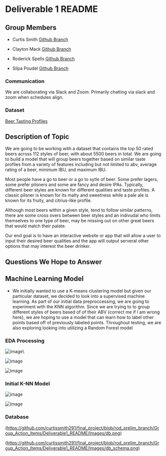 # Deliverable 1 README

## Group Members

- Curtis Smith [Github Branch](https://github.com/curtissmith291/final_project/tree/csmith_1)

- Clayton Mack [Github Branch](https://github.com/curtissmith291/final_project/tree/mack)

- Roderick Spells [Github Branch](https://github.com/curtissmith291/final_project/tree/rod_prelim_branch)

- Silpa Poudel [Github Branch](https://github.com/curtissmith291/final_project/tree/silpa_final)


### Communication

We are collaborating via Slack and Zoom. Primarily chatting via slack and zoom when schedules align.


### Dataset 

[Beer Tasting Profiles](https://www.kaggle.com/stephenpolozoff/top-beer-information)

## Description of Topic

We are going to be working with a dataset that contains the top 50 rated beers across 112 styles of beer, with about 5500 beers in total. We are going to build a model that will group beers together based on similar taste profiles from a variety of features including but not limited to abv, average rating of a beer, minimum IBU, and maximum IBU.

Most people have a go to beer or a go to sytle of beer. Some prefer lagers, some prefer pilsners and some are fancy and desire IPAs. Typically, different beer styles are known for different qualities and taste profiles. A classic pilsner is known for its malty and sweetness while a pale ale is known for its fruity, and citrius-like profile.

Although most beers within a given style, tend to follow similar patterns, there are some cross overs between beer styles and an indivudal who limits themselves to one type of beer, may be missing out on other great beers that would match their palate.


Our end goal is to have an interactive website or app that will allow a user to input their desired beer qualities and the app will output serveral other options that may interest the beer drinker.

## Questions We Hope to Answer

## Machine Learning Model

- We initially wanted to use a K-means clustering model but given our particular dataset, we decided to look into a supervised machine learning. As part of our initial data preproccessing, we are going to experiment with the KNN algorithm. Since we are trying to to group different styles of beers based of of their ABV {correct me if I am wrong here}, we are hoping to use a model that can learn how to label other points based off of previously labeled points. Throughout testing, we are also exploring looking into utilizing a Random Forest model

### EDA Processing

![image](https://github.com/curtissmith291/final_project/blob/rod_prelim_branch/Group_Action_Items/Deliverable1_README/Images/preprocessing1.png)\

![image](https://github.com/curtissmith291/final_project/blob/rod_prelim_branch/Group_Action_Items/Deliverable1_README/Images/preprocessing2.png)

![image](https://github.com/curtissmith291/final_project/blob/rod_prelim_branch/Group_Action_Items/Deliverable1_README/Images/preprocessing3.png)

### Initial K-NN Model

![image](https://github.com/curtissmith291/final_project/blob/rod_prelim_branch/Group_Action_Items/Deliverable1_README/Images/knn_model.png)

![image](https://github.com/curtissmith291/final_project/blob/rod_prelim_branch/Group_Action_Items/Deliverable1_README/Images/knn_model2.png)

### Database

(https://github.com/curtissmith291/final_project/blob/rod_prelim_branch/Group_Action_Items/Deliverable1_README/Images/db.png)

(https://github.com/curtissmith291/final_project/blob/rod_prelim_branch/Group_Action_Items/Deliverable1_README/Images/db_schema.png)
